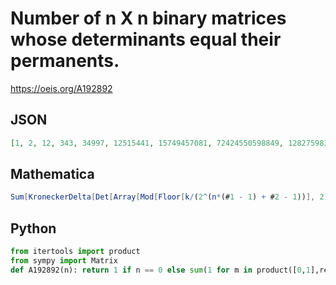 # Number of n X n binary matrices whose determinants equal their permanents\.
https://oeis.org/A192892
## JSON
```JSON
[1, 2, 12, 343, 34997, 12515441, 15749457081, 72424550598849, 1282759836215548737]
```
## Mathematica
```Mathematica
Sum[KroneckerDelta[Det[Array[Mod[Floor[k/(2^(n*(#1 - 1) + #2 - 1))], 2] &, {n, n}]], Permanent[Array[Mod[Floor[k/(2^(n*(#1 - 1) + #2 - 1))], 2] &, {n, n}]]], {k, 0, (2^(n^2)) - 1}]
```
## Python
```Python
from itertools import product
from sympy import Matrix
def A192892(n): return 1 if n == 0 else sum(1 for m in product([0,1],repeat=n**2) if (lambda x:x.det()==x.per())(Matrix(n,n,m))) # _Chai Wah Wu_, Oct 01 2021
```
